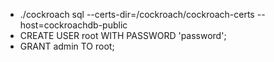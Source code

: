 - ./cockroach sql --certs-dir=/cockroach/cockroach-certs --host=cockroachdb-public
- CREATE USER root WITH PASSWORD 'password';
- GRANT admin TO root;
